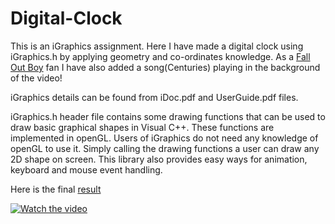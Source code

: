 # Digital-Clock

This is an iGraphics assignment. Here I have made a digital clock using iGraphics.h by applying geometry and co-ordinates knowledge. As a [Fall Out Boy](https://www.google.com/search?q=fall+out+boy&oq=Fall+out+&aqs=chrome.2.69i57j0l2j69i60j0.4199j0j4&sourceid=chrome&ie=UTF-8) fan I have also added a song(Centuries) playing in the background of the video!

iGraphics details can be found from iDoc.pdf and UserGuide.pdf files.

iGraphics.h header file contains some drawing functions that can be used to draw basic graphical shapes in Visual C++. These functions are implemented in openGL. Users of iGraphics do not need any knowledge of openGL to use it. Simply calling the drawing functions a user can draw any 2D shape on screen. This library also provides easy ways for animation, keyboard and mouse event handling.

Here is the final [result](https://www.youtube.com/watch?v=VwH5RtQB3Ck&feature=youtu.be)

[![Watch the video](https://img.youtube.com/vi/VwH5RtQB3Ck/maxresdefault.jpg)](https://youtu.be/VwH5RtQB3Ck)


